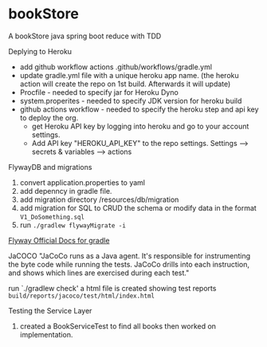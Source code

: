 # bookStore
A bookStore java spring boot reduce with TDD

Deplying to Heroku
- add github workflow actions .github/workflows/gradle.yml
- update gradle.yml file with a unique heroku app name. (the heroku action will create the repo on 1st build. Afterwards it will update)
- Procfile - needed to specify jar for Heroku Dyno 
- system.properites - needed to specify JDK version for heroku build
- github actions workflow - needed to specify the heroku step and api key to deploy the org.
  - get Heroku API key by logging into heroku and go to your account settings.
  - Add API key "HEROKU_API_KEY" to the repo settings. Settings --> secrets & variables --> actions


FlywayDB and migrations
1. convert application.properties to yaml
2. add depenncy in gradle file.
3. add migration directory /resources/db/migration
4. add migration for SQL to CRUD the schema or modify data in the format `V1_DoSomething.sql`
5. run `./gradlew flywayMigrate -i`

[Flyway Official Docs for gradle](https://flywaydb.org/documentation/getstarted/firststeps/gradle)

JaCOCO
"JaCoCo runs as a Java agent. It's responsible for instrumenting the byte code while running the tests. JaCoCo drills into each instruction, and shows which lines are exercised during each test."

run `./gradlew check'
a html file is created showing test reports
```build/reports/jacoco/test/html/index.html```


Testing the Service Layer
1. created a BookServiceTest to find all books then worked on implementation.

